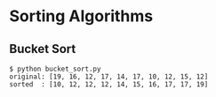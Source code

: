 # Sorting Algorithms


## Bucket Sort
```
$ python bucket_sort.py
original: [19, 16, 12, 17, 14, 17, 10, 12, 15, 12]
sorted  : [10, 12, 12, 12, 14, 15, 16, 17, 17, 19]
```
